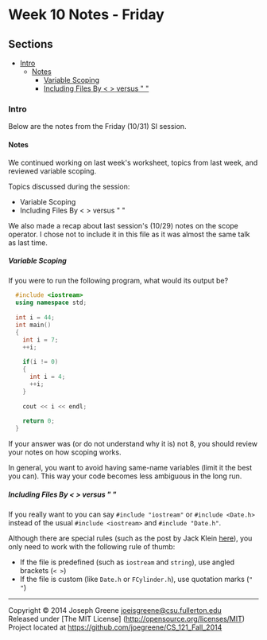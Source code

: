 # Week 10 Notes - Friday

## Sections
- [Intro](#intro)
  - [Notes](#notes)
    - [Variable Scoping](#variable-scoping)
    - [Including Files By < > versus " "](#including-files-by---versus--)
  
### Intro
Below are the notes from the Friday (10/31) SI session.

#### Notes
We continued working on last week's worksheet, topics from last week, and 
reviewed variable scoping.

Topics discussed during the session:
- Variable Scoping
- Including Files By < > versus " "

We also made a recap about last session's (10/29) notes on the scope operator. I 
chose not to include it in this file as it was almost the same talk as last 
time.

##### Variable Scoping
If you were to run the following program, what would its output be?
```C++
  #include <iostream>
  using namespace std;
  
  int i = 44;
  int main()
  {
    int i = 7;
    ++i;
    
    if(i != 0)
    {
      int i = 4;
      ++i;
    }
    
    cout << i << endl;
    
    return 0;
  }
```

If your answer was (or do not understand why it is) not 8, you should review your notes on how scoping works.

In general, you want to avoid having same-name variables (limit it the best you can). This way your code becomes 
less ambiguous in the long run.

##### Including Files By < > versus " "
If you really want to you can say `#include "iostream"` or `#include <Date.h>` instead of the usual 
`#include <iostream>` and `#include "Date.h"`.

Although there are special rules (such as the post by Jack Klein [here](http://bytes.com/topic/c/answers/138207-include-file-vs-include-file)), 
you only need to work with the following rule of thumb:
- If the file is predefined (such as `iostream` and `string`), use angled brackets (`< >`)
- If the file is custom (like `Date.h` or `FCylinder.h`), use quotation marks (`" "`)

-------------------------------------------------------------------------------

Copyright &copy; 2014 Joseph Greene <joeisgreene@csu.fullerton.edu>  
Released under [The MIT License] (http://opensource.org/licenses/MIT)  
Project located at <https://github.com/joegreene/CS_121_Fall_2014>